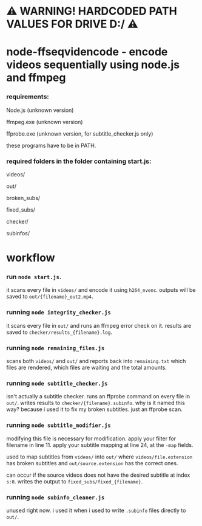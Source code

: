 # ⚠️ WARNING! HARDCODED PATH VALUES FOR DRIVE D:/ ⚠️

# node-ffseqvidencode - encode videos sequentially using node.js and ffmpeg

### requirements:
Node.js (unknown version)

ffmpeg.exe (unknown version)

ffprobe.exe (unknown version, for subtitle_checker.js only)


these programs have to be in PATH.

### required folders in the folder containing start.js:

videos/

out/

broken_subs/

fixed_subs/

checker/

subinfos/

# workflow

### run `node start.js`.

it scans every file in `videos/` and encode it using `h264_nvenc`. outputs will be saved to `out/{filename}_out2.mp4`.

### running `node integrity_checker.js`

it scans every file in `out/` and runs an ffmpeg error check on it. results are saved to `checker/results_{filename}.log`.

### running `node remaining_files.js`

scans both `videos/` and `out/` and reports back into `remaining.txt` which files are rendered, which files are waiting and the total amounts.

### running `node subtitle_checker.js`

isn't actually a subtitle checker. runs an ffprobe command on every file in `out/`. writes results to `checker/{filename}.subinfo`. why is it named this way? because i used it to fix my broken subtitles. just an ffprobe scan.

### running `node subtitle_modifier.js`
modifying this file is necessary for modification. apply your filter for filename in line 11. apply your subtitle mapping at line 24, at the `-map` fields.

used to map subtitles from `videos/` into `out/` where `videos/file.extension` has broken subtitles and `out/source.extension` has the correct ones.

can occur if the source videos does not have the desired subtitle at index `s:0`. writes the output to `fixed_subs/fixed_{filename}`.

### running `node subinfo_cleaner.js`

unused right now. i used it when i used to write `.subinfo` files directly to `out/`.
